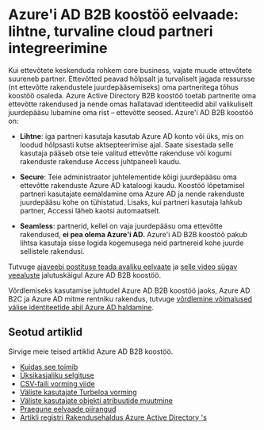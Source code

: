 <properties
   pageTitle="Azure Active Directory B2B koostöö eelvaade: lihtne, turvaline cloud partneri integreerimine | Microsoft Azure'i"
   description="Azure Active Directory B2B koostöö toetab oma rist – ettevõtte seoseid, võimaldades äripartneritega valikuliselt juurdepääsu oma ettevõtte rakendused"
   services="active-directory"
   documentationCenter=""
   authors="viv-liu"
   manager="femila"
   editor=""
   tags=""/>

<tags
   ms.service="active-directory"
   ms.devlang="NA"
   ms.topic="article"
   ms.tgt_pltfrm="NA"
   ms.workload="identity"
   ms.date="09/27/2016"
   ms.author="femila"/>

# <a name="azure-ad-b2b-collaboration-preview-simple-secure-cloud-partner-integration"></a>Azure'i AD B2B koostöö eelvaade: lihtne, turvaline cloud partneri integreerimine

Kui ettevõtete keskenduda rohkem core business, vajate muude ettevõtete suureneb partner. Ettevõtted peavad hõlpsalt ja turvaliselt jagada ressursse (nt ettevõtte rakendustele juurdepääsemiseks) oma partneritega tõhus koostöö osaleda. Azure Active Directory B2B koostöö toetab partnerite oma ettevõtte rakendused ja nende omas hallatavad identiteedid abil valikuliselt juurdepääsu lubamine oma rist – ettevõtte seosed. Azure'i AD B2B koostöö on:

- **Lihtne**: iga partneri kasutaja kasutab Azure AD konto või üks, mis on loodud hõlpsasti kutse aktsepteerimise ajal. Saate sisestada selle kasutaja pääseb otse teie valitud ettevõtte rakenduse või kogumi rakenduste rakenduse Access juhtpaneeli kaudu.

- **Secure**: Teie administraator juhtelementide kõigi juurdepääsu oma ettevõtte rakenduste Azure AD kataloogi kaudu. Koostöö lõpetamisel partneri kasutajate eemaldamine oma Azure AD ja nende rakenduste juurdepääsu kohe on tühistatud. Lisaks, kui partneri kasutaja lahkub partner, Accessi läheb kaotsi automaatselt.

- **Seamless**: partnerid, kellel on vaja juurdepääsu oma ettevõtte rakendused, **ei pea olema Azure'i AD.** Azure'i AD B2B koostöö pakub lihtsa kasutaja sisse logida kogemusega neid partnereid kohe juurde sellistele rakendusi.

Tutvuge [ajaveebi postituse teada avaliku eelvaate](http://blogs.technet.com/b/ad/archive/2015/09/15/learn-all-about-the-azure-ad-b2b-collaboration-preview.aspx) ja [selle video sügav veealuste](https://channel9.msdn.com/Series/Azure-Active-Directory-Videos-Demos/Azure-Active-Directory-B2B-collaboration-demo) jalutuskäigul Azure AD B2B koostöö.

Võrdlemiseks kasutamise juhtudel Azure AD B2B koostöö jaoks, Azure AD B2C ja Azure AD mitme rentniku rakendus, tutvuge [võrdlemine võimalused välise identiteetide abil Azure AD haldamine](active-directory-b2b-compare-external-identities.md).

## <a name="related-articles"></a>Seotud artiklid
Sirvige meie teised artiklid Azure AD B2B koostöö.

- [Kuidas see toimib](active-directory-b2b-how-it-works.md)
- [Üksikasjaliku selgituse](active-directory-b2b-detailed-walkthrough.md)
- [CSV-faili vorming viide](active-directory-b2b-references-csv-file-format.md)
- [Väliste kasutajate Turbeloa vorming](active-directory-b2b-references-external-user-token-format.md)
- [Väliste kasutajate objekti atribuutide muutmine](active-directory-b2b-references-external-user-object-attribute-changes.md)
- [Praegune eelvaade piirangud](active-directory-b2b-current-preview-limitations.md)
- [Artikli registri Rakendusehaldus Azure Active Directory 's](active-directory-apps-index.md)
